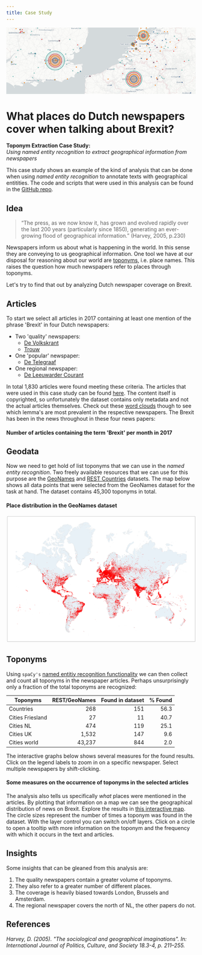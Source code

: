 ```yaml
---
title: Case Study
---
```


<img src="illustrations/banner.png"/>

<script type="text/javascript" src="https://cdn.jsdelivr.net/npm//vega@5"></script>
<script type="text/javascript" src="https://cdn.jsdelivr.net/npm//vega-lite@4.0.2"></script>
<script type="text/javascript" src="https://cdn.jsdelivr.net/npm//vega-embed@6"></script>

# What places do Dutch newspapers cover when talking about Brexit?
**Toponym Extraction Case Study:**  
*Using named entity recognition to extract geographical information from newspapers*

This case study shows an example of the kind of analysis that can be done when using *named entity recognition* to annotate texts with geographical entitities. The code and scripts that were used in this analysis can be found in the [GitHub repo](https://github.com/lcvriend/toponym_extraction).

## Idea

> “The press, as we now know it, has grown and evolved rapidly over the last 200 years (particularly since 1850), generating an ever-growing flood of geographical information.” (Harvey, 2005, p.230)

Newspapers inform us about what is happening in the world. In this sense they are conveying to us geographical information. One tool we have at our disposal for reasoning about our world are [toponyms](https://en.wikipedia.org/wiki/Toponymy), i.e. place names. This raises the question how much newspapers refer to places through toponyms.

Let's try to find that out by analyzing Dutch newspaper coverage on Brexit.

## Articles

To start we select all articles in 2017 containing at least one mention of the phrase 'Brexit' in four Dutch newspapers:

* Two 'quality' newspapers:
    * [De Volkskrant](https://www.volkskrant.nl/)
    * [Trouw](https://www.trouw.nl/)
* One 'popular' newspaper:
    * [De Telegraaf](https://www.telegraaf.nl/)
* One regional newspaper:
    * [De Leeuwarder Courant](https://www.lc.nl/)

In total 1,830 articles were found meeting these criteria. The articles that were used in this case study can be found [here](https://github.com/lcvriend/lexisnexis_place_extraction/blob/master/data/lexisnexis_dataset.csv). The content itself is copyrighted, so unfortunately the dataset contains only metadata and not the actual articles themselves. Check out these [word clouds](lemma_clouds.md) though to see which lemma's are most prevalent in the respective newspapers. The Brexit has been in the news throughout in these four news papers:

#### Number of articles containing the term 'Brexit' per month in 2017
<div id="vis_pub_month"></div>
<script>
    (function(vegaEmbed) {
      var spec = {"config": {"view": {"continuousWidth": 400, "continuousHeight": 300}}, "data": {"name": "data-9e127307fad7a453a3ae9372d1167d43"}, "mark": "bar", "encoding": {"color": {"type": "nominal", "field": "source"}, "opacity": {"condition": {"value": 1, "selection": "selector030"}, "value": 0.2}, "tooltip": {"type": "quantitative", "aggregate": "sum", "field": "articles"}, "x": {"type": "nominal", "field": "month", "sort": ["January", "February", "March", "April", "May", "June", "July", "August", "September", "October", "November", "December"], "title": "Month"}, "y": {"type": "quantitative", "aggregate": "sum", "field": "articles", "title": "number of articles"}}, "selection": {"selector030": {"type": "multi", "fields": ["source"], "bind": "legend"}}, "$schema": "https://vega.github.io/schema/vega-lite/v4.0.2.json", "datasets": {"data-9e127307fad7a453a3ae9372d1167d43": [{"source": "Leeuwarder Courant", "month": "April", "articles": 28}, {"source": "Leeuwarder Courant", "month": "August", "articles": 10}, {"source": "Leeuwarder Courant", "month": "December", "articles": 21}, {"source": "Leeuwarder Courant", "month": "February", "articles": 23}, {"source": "Leeuwarder Courant", "month": "January", "articles": 26}, {"source": "Leeuwarder Courant", "month": "July", "articles": 17}, {"source": "Leeuwarder Courant", "month": "June", "articles": 31}, {"source": "Leeuwarder Courant", "month": "March", "articles": 42}, {"source": "Leeuwarder Courant", "month": "May", "articles": 23}, {"source": "Leeuwarder Courant", "month": "November", "articles": 28}, {"source": "Leeuwarder Courant", "month": "October", "articles": 13}, {"source": "Leeuwarder Courant", "month": "September", "articles": 14}, {"source": "Telegraaf", "month": "April", "articles": 35}, {"source": "Telegraaf", "month": "August", "articles": 25}, {"source": "Telegraaf", "month": "December", "articles": 35}, {"source": "Telegraaf", "month": "February", "articles": 52}, {"source": "Telegraaf", "month": "January", "articles": 53}, {"source": "Telegraaf", "month": "July", "articles": 28}, {"source": "Telegraaf", "month": "June", "articles": 55}, {"source": "Telegraaf", "month": "March", "articles": 58}, {"source": "Telegraaf", "month": "May", "articles": 29}, {"source": "Telegraaf", "month": "November", "articles": 47}, {"source": "Telegraaf", "month": "October", "articles": 25}, {"source": "Telegraaf", "month": "September", "articles": 46}, {"source": "Trouw", "month": "April", "articles": 39}, {"source": "Trouw", "month": "August", "articles": 20}, {"source": "Trouw", "month": "December", "articles": 39}, {"source": "Trouw", "month": "February", "articles": 48}, {"source": "Trouw", "month": "January", "articles": 51}, {"source": "Trouw", "month": "July", "articles": 33}, {"source": "Trouw", "month": "June", "articles": 51}, {"source": "Trouw", "month": "March", "articles": 67}, {"source": "Trouw", "month": "May", "articles": 46}, {"source": "Trouw", "month": "November", "articles": 34}, {"source": "Trouw", "month": "October", "articles": 23}, {"source": "Trouw", "month": "September", "articles": 34}, {"source": "Volkskrant", "month": "April", "articles": 40}, {"source": "Volkskrant", "month": "August", "articles": 33}, {"source": "Volkskrant", "month": "December", "articles": 44}, {"source": "Volkskrant", "month": "February", "articles": 44}, {"source": "Volkskrant", "month": "January", "articles": 65}, {"source": "Volkskrant", "month": "July", "articles": 44}, {"source": "Volkskrant", "month": "June", "articles": 75}, {"source": "Volkskrant", "month": "March", "articles": 72}, {"source": "Volkskrant", "month": "May", "articles": 43}, {"source": "Volkskrant", "month": "November", "articles": 45}, {"source": "Volkskrant", "month": "October", "articles": 38}, {"source": "Volkskrant", "month": "September", "articles": 38}]}};
      var embedOpt = {"mode": "vega-lite"};
    vegaEmbed("#vis_pub_month", spec, embedOpt);
})(vegaEmbed);
</script>

## Geodata

Now we need to get hold of list toponyms that we can use in the *named entity recognition*. Two freely available resources that we can use for this purpose are the [GeoNames](http://www.geonames.org/) and [REST Countries](http://restcountries.eu/) datasets. The map below shows all data points that were selected from the GeoNames dataset for the task at hand. The dataset contains 45,300 toponyms in total.

#### Place distribution in the GeoNames dataset
<img src="illustrations/distribution_places_world.png"/>

## Toponyms

Using `spaCy's` [named entitiy recognition functionality](https://spacy.io/usage/linguistic-features#named-entities) we can then collect and count all toponyms in the newspaper articles. Perhaps unsurprisingly only a fraction of the total toponyms are recognized:

Toponyms         | REST/GeoNames | Found in dataset | % Found 
-----------------|--------------:|-----------------:|---------:
Countries        |           268 |              151 |    56.3 
Cities Friesland |            27 |               11 |    40.7 
Cities NL        |           474 |              119 |    25.1 
Cities UK        |         1,532 |              147 |     9.6 
Cities world     |        43,237 |              844 |     2.0 

The interactive graphs below shows several measures for the found results. Click on the legend labels to zoom in on a specific newspaper. Select multiple newspapers by shift-clicking.

#### Some measures on the occurrence of toponyms in the selected articles
<div id="vis_toponyms"></div>
<script>
(function(vegaEmbed) {
    var spec = {"config": {"view": {"continuousWidth": 400, "continuousHeight": 300}}, "hconcat": [{"mark": "bar", "encoding": {"color": {"type": "nominal", "field": "source"}, "opacity": {"condition": {"value": 1, "selection": "selector001"}, "value": 0.2}, "x": {"type": "nominal", "field": "source"}, "y": {"type": "quantitative", "aggregate": "sum", "field": "unique", "title": "number of unique toponyms"}}, "height": 328, "selection": {"selector001": {"type": "multi", "fields": ["source"], "bind": "legend"}}}, {"mark": "bar", "encoding": {"color": {"type": "nominal", "field": "source"}, "opacity": {"condition": {"value": 1, "selection": "selector001"}, "value": 0.2}, "x": {"type": "nominal", "field": "source"}, "y": {"type": "quantitative", "aggregate": "sum", "field": "frequency", "title": "total frequency of toponyms"}}, "height": 328, "selection": {"selector001": {"type": "multi", "fields": ["source"], "bind": "legend"}}}, {"vconcat": [{"mark": "bar", "encoding": {"color": {"type": "nominal", "field": "source"}, "x": {"type": "quantitative", "aggregate": "sum", "field": "articles", "title": "number of articles"}, "y": {"type": "nominal", "field": "category", "sort": ["countries", "places", "places_uk", "places_nl", "places_fr"]}}, "selection": {"selector001": {"type": "multi", "fields": ["source"], "bind": "legend"}}, "transform": [{"filter": {"selection": "selector001"}}]}, {"mark": "bar", "encoding": {"color": {"type": "nominal", "field": "source"}, "x": {"type": "quantitative", "aggregate": "sum", "field": "unique", "title": "number of unique toponyms"}, "y": {"type": "nominal", "field": "category", "sort": ["countries", "places", "places_uk", "places_nl", "places_fr"]}}, "selection": {"selector001": {"type": "multi", "fields": ["source"], "bind": "legend"}}, "transform": [{"filter": {"selection": "selector001"}}]}, {"mark": "bar", "encoding": {"color": {"type": "nominal", "field": "source"}, "x": {"type": "quantitative", "aggregate": "sum", "field": "frequency", "title": "total frequency of toponyms"}, "y": {"type": "nominal", "field": "category", "sort": ["countries", "places", "places_uk", "places_nl", "places_fr"]}}, "selection": {"selector001": {"type": "multi", "fields": ["source"], "bind": "legend"}}, "transform": [{"filter": {"selection": "selector001"}}]}]}], "data": {"name": "data-408f63f986752ab52a835209d4593cdd"}, "$schema": "https://vega.github.io/schema/vega-lite/v4.0.2.json", "datasets": {"data-408f63f986752ab52a835209d4593cdd": [{"source": "Leeuwarder Courant", "category": "countries", "frequency": 1254, "unique": 81, "articles": 226}, {"source": "Leeuwarder Courant", "category": "places", "frequency": 338, "unique": 65, "articles": 131}, {"source": "Leeuwarder Courant", "category": "places_fr", "frequency": 45, "unique": 10, "articles": 18}, {"source": "Leeuwarder Courant", "category": "places_nl", "frequency": 203, "unique": 32, "articles": 71}, {"source": "Leeuwarder Courant", "category": "places_uk", "frequency": 165, "unique": 16, "articles": 84}, {"source": "Telegraaf", "category": "countries", "frequency": 1764, "unique": 79, "articles": 365}, {"source": "Telegraaf", "category": "places", "frequency": 553, "unique": 65, "articles": 204}, {"source": "Telegraaf", "category": "places_fr", "frequency": 0, "unique": 0, "articles": 0}, {"source": "Telegraaf", "category": "places_nl", "frequency": 420, "unique": 37, "articles": 183}, {"source": "Telegraaf", "category": "places_uk", "frequency": 319, "unique": 32, "articles": 151}, {"source": "Trouw", "category": "countries", "frequency": 3574, "unique": 117, "articles": 434}, {"source": "Trouw", "category": "places", "frequency": 1025, "unique": 116, "articles": 274}, {"source": "Trouw", "category": "places_fr", "frequency": 2, "unique": 1, "articles": 1}, {"source": "Trouw", "category": "places_nl", "frequency": 310, "unique": 39, "articles": 113}, {"source": "Trouw", "category": "places_uk", "frequency": 461, "unique": 47, "articles": 168}, {"source": "Volkskrant", "category": "countries", "frequency": 3631, "unique": 125, "articles": 491}, {"source": "Volkskrant", "category": "places", "frequency": 1180, "unique": 153, "articles": 330}, {"source": "Volkskrant", "category": "places_fr", "frequency": 2, "unique": 2, "articles": 2}, {"source": "Volkskrant", "category": "places_nl", "frequency": 528, "unique": 56, "articles": 145}, {"source": "Volkskrant", "category": "places_uk", "frequency": 728, "unique": 71, "articles": 230}]}};
    var embedOpt = {"mode": "vega-lite"};
    vegaEmbed("#vis_toponyms", spec, embedOpt);
})(vegaEmbed);
</script>

The analysis also tells us specifically *what* places were mentioned in the articles. By plotting that information on a map we can see the geographical distribution of news on Brexit. Explore the results in [this interactive map](map_toponyms.html). The circle sizes represent the number of times a toponym was found in the dataset. With the layer control you can switch on/off layers. Click on a circle to open a tooltip with more information on the toponym and the frequency with which it occurs in the text and articles.

## Insights

Some insights that can be gleaned from this analysis are:

1. The quality newspapers contain a greater volume of toponyms.
2. They also refer to a greater number of different places.
3. The coverage is heavily biased towards London, Brussels and Amsterdam.
4. The regional newspaper covers the north of NL, the other papers do not. 

## References
*Harvey, D. (2005). "The sociological and geographical imaginations". In: International Journal of Politics, Culture, and Society 18.3-4, p. 211–255.*
